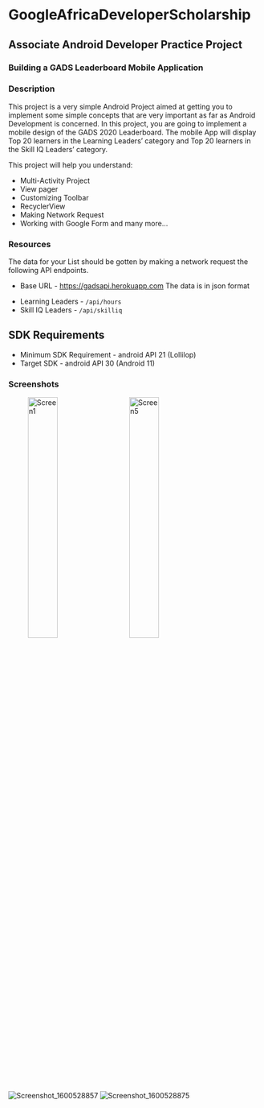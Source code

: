 # GoogleAfricaDeveloperScholarship

## Associate Android Developer Practice Project

### Building a GADS Leaderboard Mobile Application

### Description
This project is a very simple Android Project aimed at getting you to implement some simple concepts that are very important as far as Android Development is concerned.
In this project, you are going to implement a mobile design of the GADS 2020 Leaderboard.
The mobile App will display Top 20 learners in the Learning Leaders’ category and Top 20 learners in the Skill IQ Leaders’ category.

This project will help you understand:

* Multi-Activity Project
* View pager
* Customizing Toolbar
* RecyclerView
* Making Network Request
* Working with Google Form and many more...

### Resources
The data  for your List should be gotten by making a network request the following API endpoints.
* Base URL - https://gadsapi.herokuapp.com
The data is in json format
- Learning Leaders - `/api/hours`
- Skill IQ Leaders - `/api/skilliq`

## SDK Requirements
- Minimum SDK Requirement - android API 21 (Lollilop)
- Target SDK - android API 30 (Android 11)

### Screenshots

<ul>
<img src="https://github.com/segunfrancis/Top-Learner/blob/master/screenshots/Screenshot_20200912-003559_Top%20Learner.jpg" width="35%" alt="Screen1" hspace="15">
  <img src="https://github.com/segunfrancis/Top-Learner/blob/master/screenshots/Screenshot_20200912-003616_Top%20Learner.jpg" width="35%" alt="Screen5" hspace="15">
</ul>

  ![Screenshot_1600528857](https://user-images.githubusercontent.com/12888482/93670611-ec07d580-fa9c-11ea-96d7-d8544e888169.png) 
![Screenshot_1600528875](https://user-images.githubusercontent.com/12888482/93670620-fd50e200-fa9c-11ea-854e-f137ad47dbdd.png)

